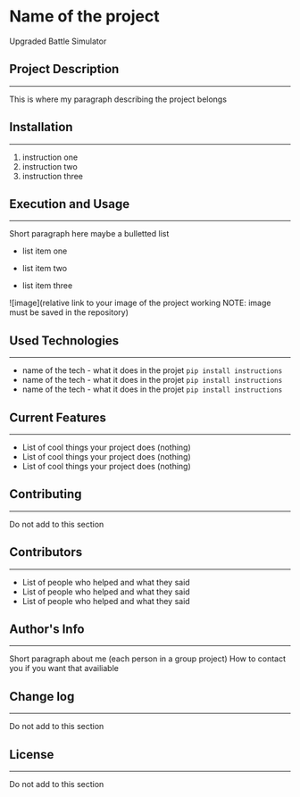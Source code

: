 # Name of the project
Upgraded Battle Simulator
## Project Description
---
This is where my paragraph describing the project belongs  

## Installation
---
1. instruction one
2. instruction two
3. instruction three  

## Execution and Usage
---
Short paragraph here maybe a bulletted list

+ list item one
- list item two
* list item three

![image](relative link to your image of the project working NOTE: image must be saved in the repository)  

## Used Technologies
---
+ name of the tech - what it does in the projet
`pip install instructions`
+ name of the tech - what it does in the projet
`pip install instructions`
+ name of the tech - what it does in the projet
`pip install instructions`  

## Current Features
---
- List of cool things your project does (nothing)
- List of cool things your project does (nothing)
- List of cool things your project does (nothing)  

## Contributing
---
Do not add to this section  

## Contributors
---
* List of people who helped and what they said
* List of people who helped and what they said
* List of people who helped and what they said  

## Author's Info
---
Short paragraph about me (each person in a group project)
How to contact you if you want that availiable  

## Change log
---
Do not add to this section  

## License
---
Do not add to this section  